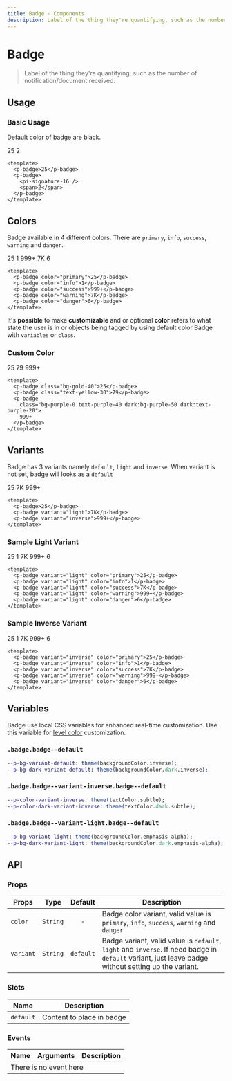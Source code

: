 ```yaml
---
title: Badge · Components
description: Label of the thing they're quantifying, such as the number of notification/document received.
---
```


<script setup>
  import pBadge from './Badge.vue'
  import pBanner from '../banner/Banner.vue'
  import Icon from '@privyid/persona-icon/vue/persona/16.vue'
  import IconEmaterai from '@privyid/persona-icon/vue/signature/16.vue'
</script>

# Badge

> Label of the thing they're quantifying, such as the number of notification/document received.

## Usage

### Basic Usage

Default color of badge are black.

<preview class="flex-col space-y-4">
  <p-badge>25</p-badge>
  <p-badge>
    <IconEmaterai />
    <span>2</span>
  </p-badge>
</preview>

```vue
<template>
  <p-badge>25</p-badge>
  <p-badge>
    <pi-signature-16 />
    <span>2</span>
  </p-badge>
</template>
```

## Colors

Badge available in 4 different colors. There are `primary`, `info`, `success`, `warning` and `danger`.

<preview>
  <div class="flex flex-wrap space-gap-3">
    <p-badge color="primary">25</p-badge>
    <p-badge color="info">1</p-badge>
    <p-badge color="success">999+</p-badge>
    <p-badge color="warning">7K</p-badge>
    <p-badge color="danger">6</p-badge>
  </div>
</preview>

```vue
<template>
  <p-badge color="primary">25</p-badge>
  <p-badge color="info">1</p-badge>
  <p-badge color="success">999+</p-badge>
  <p-badge color="warning">7K</p-badge>
  <p-badge color="danger">6</p-badge>
</template>
```

<p-banner :dismissable="false">
It's <strong>possible</strong> to make <strong>customizable</strong> and or optional <strong>color</strong> refers to what state the user 
is in or objects being tagged by using default color Badge with <code>variables</code> or <code>class</code>.
</p-banner>

### Custom Color

<preview>
  <div class="flex flex-wrap space-gap-3">
    <p-badge class="bg-gold-40">25</p-badge>
    <p-badge class="text-yellow-30">79</p-badge>
    <p-badge class="bg-purple-0 text-purple-40 dark:bg-purple-50 dark:text-purple-20">999+</p-badge>
  </div>
</preview>

```vue
<template>
  <p-badge class="bg-gold-40">25</p-badge>
  <p-badge class="text-yellow-30">79</p-badge>
  <p-badge 
    class="bg-purple-0 text-purple-40 dark:bg-purple-50 dark:text-purple-20">
    999+
  </p-badge>
</template>
```


## Variants

Badge has 3 variants namely `default`, `light` and `inverse`. When variant is not set, badge will looks as a `default`

<preview>
  <div class="flex flex-wrap space-gap-3">
    <p-badge>25</p-badge>
    <p-badge variant="light">7K</p-badge>
    <p-badge variant="inverse">999+</p-badge>
  </div>
</preview>

```vue
<template>
  <p-badge>25</p-badge>
  <p-badge variant="light">7K</p-badge>
  <p-badge variant="inverse">999+</p-badge>
</template>
```
### Sample Light Variant

<preview class="gap-4">
  <p-badge variant="light" color="primary">25</p-badge>
  <p-badge variant="light" color="info">1</p-badge>
  <p-badge variant="light" color="success">7K</p-badge>
  <p-badge variant="light" color="warning">999+</p-badge>
  <p-badge variant="light" color="danger">6</p-badge>
</preview>

```vue
<template>
  <p-badge variant="light" color="primary">25</p-badge>
  <p-badge variant="light" color="info">1</p-badge>
  <p-badge variant="light" color="success">7K</p-badge>
  <p-badge variant="light" color="warning">999+</p-badge>
  <p-badge variant="light" color="danger">6</p-badge>
</template>
```
### Sample Inverse Variant

<preview class="gap-4">
  <p-badge variant="inverse" color="primary">25</p-badge>
  <p-badge variant="inverse" color="info">1</p-badge>
  <p-badge variant="inverse" color="success">7K</p-badge>
  <p-badge variant="inverse" color="warning">999+</p-badge>
  <p-badge variant="inverse" color="danger">6</p-badge>
</preview>

```vue
<template>
  <p-badge variant="inverse" color="primary">25</p-badge>
  <p-badge variant="inverse" color="info">1</p-badge>
  <p-badge variant="inverse" color="success">7K</p-badge>
  <p-badge variant="inverse" color="warning">999+</p-badge>
  <p-badge variant="inverse" color="danger">6</p-badge>
</template>
```

## Variables
Badge use local CSS variables for enhanced real-time customization.
Use this variable for [level color](/styleguide/badge/#level-color-customizable-and-optional) customization.

### `.badge.badge--default`
```sass
--p-bg-variant-default: theme(backgroundColor.inverse);
--p-bg-dark-variant-default: theme(backgroundColor.dark.inverse);
```

### `.badge.badge--variant-inverse.badge--default`
```sass
--p-color-variant-inverse: theme(textColor.subtle);
--p-color-dark-variant-inverse: theme(textColor.dark.subtle);
```

### `.badge.badge--variant-light.badge--default`
```sass
--p-bg-variant-light: theme(backgroundColor.emphasis-alpha);
--p-bg-dark-variant-light: theme(backgroundColor.dark.emphasis-alpha);
```

## API

### Props

| Props     |   Type   |  Default  | Description                                                                                                                                          |
|-----------|:--------:|:---------:|------------------------------------------------------------------------------------------------------------------------------------------------------|
| `color`   | `String` | `-` | Badge color variant, valid value is `primary`, `info`, `success`, `warning` and `danger`                                           |
| `variant` | `String` | `default` | Badge variant, valid value is `default`, `light` and `inverse`. If need badge in `default` variant, just leave badge without setting up the variant. |

### Slots

| Name      | Description               |
|-----------|---------------------------|
| `default` | Content to place in badge |

### Events

<table>
  <thead>
    <tr>
      <th>Name</th>
      <th>Arguments</th>
      <th>Description</th>
    </tr>
  </thead>
  <tbody>
    <tr>
      <td colspan="3" class="text-center">There is no event here</td>
    </tr>
  </tbody>
</table>

